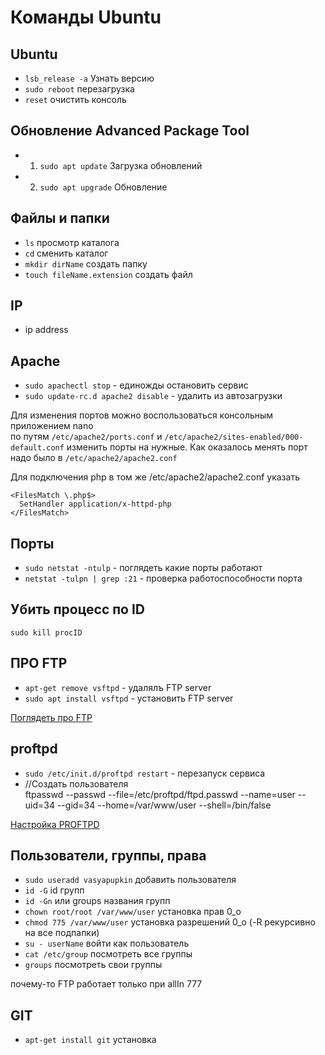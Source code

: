 Команды Ubuntu
=

Ubuntu
-

* `lsb_release -a` Узнать версию
* `sudo reboot` перезагрузка
* `reset` очистить консоль

Обновление Advanced Package Tool
-

* 1. `sudo apt update` Загрузка обновлений
* 2. `sudo apt upgrade` Обновление

Файлы и папки
-

* `ls` просмотр каталога  
* `cd` сменить каталог  
* `mkdir dirName` создать папку  
* `touch fileName.extension` создать файл  

IP
-
* ip address

Apache
-
* `sudo apachectl stop` - единожды остановить сервис 
* `sudo update-rc.d apache2 disable` - удалить из автозагрузки

Для изменения портов можно воспользоваться консольным приложением nano  
по путям `/etc/apache2/ports.conf` и `/etc/apache2/sites-enabled/000-default.conf`
изменить порты на нужные.
Как оказалось менять порт надо было в `/etc/apache2/apache2.conf`

Для подключения php в том же /etc/apache2/apache2.conf указать  
```
<FilesMatch \.php$>
  SetHandler application/x-httpd-php
</FilesMatch>
```

Порты
-
* `sudo netstat -ntulp` - поглядеть какие порты работают
* `netstat -tulpn | grep :21` - проверка работоспособности порта

Убить процесс по ID
-
`sudo kill procID`

ПРО FTP
-
* `apt-get remove vsftpd` - удалялъ FTP server
* `sudo apt install vsftpd` - установить FTP server

[Поглядеть про FTP](https://www.unixmen.com/install-configure-ftp-server-ubuntu/ "Страница про FTP")


proftpd
-
* `sudo /etc/init.d/proftpd restart` - перезапуск сервиса
* //Создать пользователя  
ftpasswd --passwd --file=/etc/proftpd/ftpd.passwd --name=user --uid=34 --gid=34 --home=/var/www/user --shell=/bin/false

[Настройка PROFTPD](https://habr.com/ru/sandbox/26850/ "полная настройка")


Пользователи, группы, права
-

* `sudo useradd vasyapupkin` добавить пользователя  
* `id -G` id групп  
* `id -Gn` или groups названия групп  
* `chown root/root /var/www/user` установка прав 0_о  
* `chmod 775 /var/www/user`  установка разрешений 0_о (-R рекурсивно на все подпапки)  
* `su - userName` войти как пользователь  
* `cat /etc/group` посмотреть все группы  
* `groups` посмотреть свои группы  

почему-то FTP работает только при allIn 777


GIT
-
* `apt-get install git` установка
